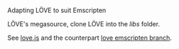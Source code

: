 Adapting LÖVE to suit Emscripten

LÖVE's megasource, clone LÖVE into the *libs* folder.

See [love.js](https://github.com/Davidobot/love.js) and the counterpart [love emscripten branch](https://github.com/Davidobot/love/tree/emscripten).